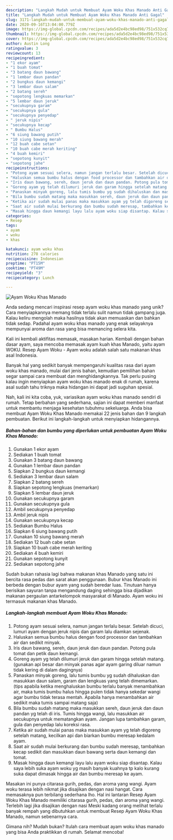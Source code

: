 ```yaml
---
description: "Langkah Mudah untuk Membuat Ayam Woku Khas Manado Anti Gagal"
title: "Langkah Mudah untuk Membuat Ayam Woku Khas Manado Anti Gagal"
slug: 3171-langkah-mudah-untuk-membuat-ayam-woku-khas-manado-anti-gagal
date: 2020-09-16T13:04:00.779Z
image: https://img-global.cpcdn.com/recipes/ada5d2e4bc98ed98/751x532cq70/ayam-woku-khas-manado-foto-resep-utama.jpg
thumbnail: https://img-global.cpcdn.com/recipes/ada5d2e4bc98ed98/751x532cq70/ayam-woku-khas-manado-foto-resep-utama.jpg
cover: https://img-global.cpcdn.com/recipes/ada5d2e4bc98ed98/751x532cq70/ayam-woku-khas-manado-foto-resep-utama.jpg
author: Austin Long
ratingvalue: 3
reviewcount: 13
recipeingredient:
- "1 ekor ayam"
- "1 buah tomat"
- "3 batang daun bawang"
- "1 lembar daun pandan"
- "2 bungkus daun kemangi"
- "3 lembar daun salam"
- "2 batang sereh"
- "sepotong lengkuas memarkan"
- "5 lembar daun jeruk"
- "secukupnya garam"
- "secukupnya gula"
- "secukupnya penyedap"
- " jeruk nipis"
- "secukupnya kecap"
- " Bumbu Halus"
- "6 siung bawang putih"
- "10 siung bawang merah"
- "12 buah cabe setan"
- "10 buah cabe merah keriting"
- "4 buah kemiri"
- "sepotong kunyit"
- "sepotong jahe"
recipeinstructions:
- "Potong ayam sesuai selera, namun jangan terlalu besar. Setelah dicuci, lumuri ayam dengan jeruk nipis dan garam lalu diamkan sejenak."
- "Haluskan semua bumbu halus dengan food processor dan tambahkan air dan sedikit minyak."
- "Iris daun bawang, sereh, daun jeruk dan daun pandan. Potong pula tomat dan petik daun kemangi."
- "Goreng ayam yg telah dilumuri jeruk dan garam hingga setelah matang. (gunakan api besar dan minyak panas agar ayam garing diluar namun tidak kering di dalam dagingnya)"
- "Panaskan minyak goreng, lalu tumis bumbu yg sudah dihaluskan dan masukkan daun salam, garam dan lengkuas yang telah dimemarkan. (tips apabila ketika menghaluskan bumbu terlalu banyak menambahkan air, maka tumis bumbu halus hingga pulen tidak hanya sekedar wangi agar bumbu tidak terasa mentah. Apabila hanya menambahkan air sedikit maka tumis sampai matang saja)"
- "Bila bumbu sudah matang maka masukkan sereh, daun jeruk dan daun pandan yg telah di iris. Tumis hingga wangi, lalu masukkan air secukupnya untuk mematangkan ayam. Jangan lupa tambahkan garam, gula dan penyedap lalu koreksi rasa."
- "Ketika air sudah mulai panas maka masukkan ayam yg telah digoreng setelah matang, kecilkan api dan biarkan bumbu meresap kedalam ayam."
- "Saat air sudah mulai berkurang dan bumbu sudah meresap, tambahkan kecap sedikit dan masukkan daun bawang serta daun kemangi dan tomat."
- "Masak hingga daun kemangi layu lalu ayam woku siap disantap. Kalau saya lebih suka ayam woku yg masih banyak kuahnya tp kalo kurang suka dapat dimasak hingga air dan bumbu meresap ke ayam."
categories:
- Resep
tags:
- ayam
- woku
- khas

katakunci: ayam woku khas 
nutrition: 278 calories
recipecuisine: Indonesian
preptime: "PT15M"
cooktime: "PT49M"
recipeyield: "3"
recipecategory: Lunch

---
```



![Ayam Woku Khas Manado](https://img-global.cpcdn.com/recipes/ada5d2e4bc98ed98/751x532cq70/ayam-woku-khas-manado-foto-resep-utama.jpg)

Anda sedang mencari inspirasi resep ayam woku khas manado yang unik? Cara menyiapkannya memang tidak terlalu sulit namun tidak gampang juga. Kalau keliru mengolah maka hasilnya tidak akan memuaskan dan bahkan tidak sedap. Padahal ayam woku khas manado yang enak selayaknya mempunyai aroma dan rasa yang bisa memancing selera kita.

Kali ini kembali aktifitas memasak, masakan harian. Kembali dengan bahan dasar ayam, saya mencoba memasak ayam kuah khas Manado, yaitu ayam WOKU. Resep Ayam Woku - Ayam woku adalah salah satu makanan khas asal Indonesia.

Banyak hal yang sedikit banyak mempengaruhi kualitas rasa dari ayam woku khas manado, mulai dari jenis bahan, kemudian pemilihan bahan segar sampai cara membuat dan menghidangkannya. Tak perlu pusing kalau ingin menyiapkan ayam woku khas manado enak di rumah, karena asal sudah tahu triknya maka hidangan ini dapat jadi suguhan spesial.


Nah, kali ini kita coba, yuk, variasikan ayam woku khas manado sendiri di rumah. Tetap berbahan yang sederhana, sajian ini dapat memberi manfaat untuk membantu menjaga kesehatan tubuhmu sekeluarga. Anda bisa membuat Ayam Woku Khas Manado memakai 22 jenis bahan dan 9 langkah pembuatan. Berikut ini langkah-langkah untuk menyiapkan hidangannya.

<!--inarticleads1-->

##### Bahan-bahan dan bumbu yang diperlukan untuk pembuatan Ayam Woku Khas Manado:

1. Gunakan 1 ekor ayam
1. Sediakan 1 buah tomat
1. Gunakan 3 batang daun bawang
1. Gunakan 1 lembar daun pandan
1. Siapkan 2 bungkus daun kemangi
1. Sediakan 3 lembar daun salam
1. Siapkan 2 batang sereh
1. Siapkan sepotong lengkuas (memarkan)
1. Siapkan 5 lembar daun jeruk
1. Gunakan secukupnya garam
1. Gunakan secukupnya gula
1. Ambil secukupnya penyedap
1. Ambil  jeruk nipis
1. Gunakan secukupnya kecap
1. Sediakan  Bumbu Halus
1. Siapkan 6 siung bawang putih
1. Gunakan 10 siung bawang merah
1. Sediakan 12 buah cabe setan
1. Siapkan 10 buah cabe merah keriting
1. Sediakan 4 buah kemiri
1. Gunakan sepotong kunyit
1. Sediakan sepotong jahe


Sudah bukan rahasia lagi bahwa makanan khas Manado yang satu ini bercita rasa pedas dan sarat akan penggunaan. Bubur khas Manado ini berbeda dengan bubur ayam yang sudah beredar luas. Tinutuan hanya berisikan sayuran tanpa mengandung daging sehingga bisa dijadikan makanan pergaulan antarkelompok masyarakat di Manado. Ayam woku ini termasuk makanan khas Manado. 

<!--inarticleads2-->

##### Langkah-langkah membuat Ayam Woku Khas Manado:

1. Potong ayam sesuai selera, namun jangan terlalu besar. Setelah dicuci, lumuri ayam dengan jeruk nipis dan garam lalu diamkan sejenak.
1. Haluskan semua bumbu halus dengan food processor dan tambahkan air dan sedikit minyak.
1. Iris daun bawang, sereh, daun jeruk dan daun pandan. Potong pula tomat dan petik daun kemangi.
1. Goreng ayam yg telah dilumuri jeruk dan garam hingga setelah matang. (gunakan api besar dan minyak panas agar ayam garing diluar namun tidak kering di dalam dagingnya)
1. Panaskan minyak goreng, lalu tumis bumbu yg sudah dihaluskan dan masukkan daun salam, garam dan lengkuas yang telah dimemarkan. (tips apabila ketika menghaluskan bumbu terlalu banyak menambahkan air, maka tumis bumbu halus hingga pulen tidak hanya sekedar wangi agar bumbu tidak terasa mentah. Apabila hanya menambahkan air sedikit maka tumis sampai matang saja)
1. Bila bumbu sudah matang maka masukkan sereh, daun jeruk dan daun pandan yg telah di iris. Tumis hingga wangi, lalu masukkan air secukupnya untuk mematangkan ayam. Jangan lupa tambahkan garam, gula dan penyedap lalu koreksi rasa.
1. Ketika air sudah mulai panas maka masukkan ayam yg telah digoreng setelah matang, kecilkan api dan biarkan bumbu meresap kedalam ayam.
1. Saat air sudah mulai berkurang dan bumbu sudah meresap, tambahkan kecap sedikit dan masukkan daun bawang serta daun kemangi dan tomat.
1. Masak hingga daun kemangi layu lalu ayam woku siap disantap. Kalau saya lebih suka ayam woku yg masih banyak kuahnya tp kalo kurang suka dapat dimasak hingga air dan bumbu meresap ke ayam.


Masakan ini punya citarasa gurih, pedas, dan aroma yang wangi. Ayam woku terasa lebih nikmat jika disajikan dengan nasi hangat. Cara memasaknya pun terbilang sederhana lho. Hal ini lantaran Resep Ayam Woku Khas Manado memiliki citarasa gurih, pedas, dan aroma yang wangi. Terlebih lagi jika disajikan dengan nasi Meski kadang orang melihat terlalu banyak rempah yang dibutuhkan untuk membuat Resep Ayam Woku Khas Manado, namun sebenarnya cara. 

Gimana nih? Mudah bukan? Itulah cara membuat ayam woku khas manado yang bisa Anda praktikkan di rumah. Selamat mencoba!
